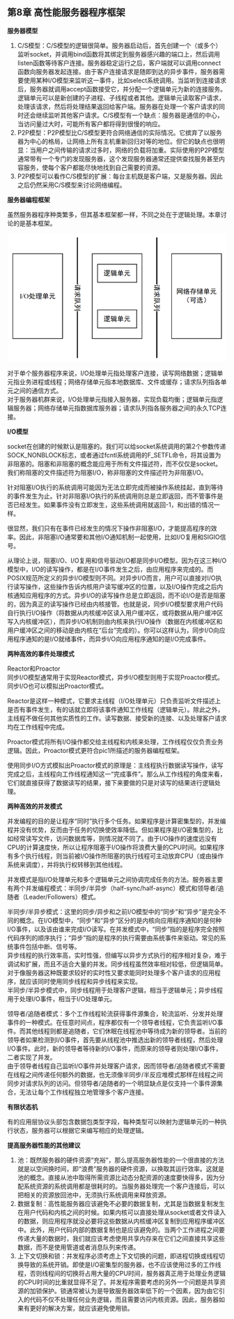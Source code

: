 ## 第8章 高性能服务器程序框架

**服务器模型**
1. C/S模型：C/S模型的逻辑很简单。服务器启动后，首先创建一个（或多个）监听socket，并调用bind函数将其绑定到服务器感兴趣的端口上，然后调用listen函数等待客户连接。服务器稳定运行之后，客户端就可以调用connect函数向服务器发起连接。由于客户连接请求是随即到达的异步事件，服务器需要使用某种I/O模型来监听这一事件，比如select系统调用。当监听到连接请求后，服务器就调用accept函数接受它，并分配一个逻辑单元为新的连接服务。逻辑单元可以是新创建的子进程、子线程或者其他。逻辑单元读取客户请求，处理该请求，然后将处理结果返回给客户端。服务器在处理一个客户请求的同时还会继续监听其他客户请求。C/S模型有一个缺点：服务器是通信的中心，当访问量过大时，可能所有客户都将得到很慢的响应。
2. P2P模型：P2P模型比C/S模型更符合网络通信的实际情况。它摈弃了以服务器为中心的格局，让网络上所有主机重新回归对等的地位。但它的缺点也很明显：当用户之间传输的请求过多时，网络的负载将加重。实际使用的P2P模型通常带有一个专门的发现服务器，这个发现服务器通常还提供查找服务甚至内容服务，使每个客户都能尽快地找到自己需要的资源。
3. P2P模型可以看作C/S模型的扩展：每台主机既是客户端，又是服务器。因此之后仍然采用C/S模型来讨论网络编程。

**服务器编程框架**

虽然服务器程序种类繁多，但其基本框架都一样，不同之处在于逻辑处理。本章讨论的是基本框架。

![pic1](pic1.PNG)

对于单个服务器程序来说，I/O处理单元指处理客户连接，读写网络数据；逻辑单元指业务进程或线程；网络存储单元指本地数据库、文件或缓存；请求队列指各单元之间的通信方式。  
对于服务器机群来说，I/O处理单元指接入服务器，实现负载均衡；逻辑单元指逻辑服务器；网络存储单元指数据库服务器；请求队列指各服务器之间的永久TCP连接。

**I/O模型**

socket在创建的时候默认是阻塞的。我们可以给socket系统调用的第2个参数传递SOCK\_NONBLOCK标志，或者通过fcntl系统调用的F\_SETFL命令，将其设置为非阻塞的。阻塞和非阻塞的概念能应用于所有文件描述符，而不仅仅是socket。我们称阻塞的文件描述符为阻塞I/O，称非阻塞的文件描述符为非阻塞I/O。

针对阻塞I/O执行的系统调用可能因为无法立即完成而被操作系统挂起，直到等待的事件发生为止。针对非阻塞I/O执行的系统调用则总是立即返回，而不管事件是否已经发生。如果事件没有立即发生，这些系统调用就返回-1，和出错的情况一样。

很显然，我们只有在事件已经发生的情况下操作非阻塞I/O，才能提高程序的效率。因此，非阻塞I/O通常要和其他I/O通知机制一起使用，比如I/O复用和SIGIO信号。

从理论上说，阻塞I/O、I/O复用和信号驱动I/O都是同步I/O模型。因为在这三种I/O模型中，I/O的读写操作，都是在I/O事件发生之后，由应用程序来完成的。而POSIX规范所定义的异步I/O模型则不同。对异步I/O而言，用户可以直接对I/O执行读写操作，这些操作告诉内核用户读写缓冲区的位置，以及I/O操作完成之后内核通知应用程序的方式。异步I/O的读写操作总是立即返回，而不论I/O是否是阻塞的，因为真正的读写操作已经由内核接管。也就是说，同步I/O模型要求用户代码自行执行I/O操作（将数据从内核缓冲区读入用户缓冲区，或将数据从用户缓冲区写入内核缓冲区），而异步I/O机制则由内核来执行I/O操作（数据在内核缓冲区和用户缓冲区之间的移动是由内核在“后台”完成的）。你可以这样认为，同步I/O向应用程序通知的是I/O就绪事件，而异步I/O向应用程序通知的是I/O完成事件。

**两种高效的事件处理模式**

Reactor和Proactor  
同步I/O模型通常用于实现Reactor模式，异步I/O模型则用于实现Proactor模式。同步I/O也可以模拟出Proactor模式。

Reactor是这样一种模式，它要求主线程（I/O处理单元）只负责监听文件描述上是否有事件发生，有的话就立即将该事件通知工作线程（逻辑单元）。除此之外，主线程不做任何其他实质性的工作。读写数据、接受新的连接、以及处理客户请求均在工作线程中完成。

Proactor模式将所有I/O操作都交给主线程和内核来处理，工作线程仅仅负责业务逻辑。因此，Proactor模式更符合pic1所描述的服务器编程框架。

使用同步I/O方式模拟出Proactor模式的原理是：主线程执行数据读写操作，读写完成之后，主线程向工作线程通知这一“完成事件”。那么从工作线程的角度来看，它们就直接获得了数据读写的结果，接下来要做的只是对读写的结果进行逻辑处理。

**两种高效的并发模式**

并发编程的目的是让程序“同时”执行多个任务。如果程序是计算密集型的，并发编程并没有优势，反而由于任务的切换使效率降低。但如果程序是I/O密集型的，比如经常读写文件，访问数据库等，则情况就不同了。由于I/O操作的速度远没有CPU的计算速度快，所以让程序阻塞于I/O操作将浪费大量的CPU时间。如果程序有多个执行线程，则当前被I/O操作所阻塞的执行线程可主动放弃CPU（或由操作系统来调度），并将执行权转移到其他线程。

并发模式是指I/O处理单元和多个逻辑单元之间协调完成任务的方法。服务器主要有两个并发编程模式：半同步/半异步（half-sync/half-async）模式和领导者/追随者（Leader/Followers）模式。

半同步/半异步模式：这里的同步/异步和之前I/O模型中的“同步”和“异步”是完全不同的概念。在I/O模型中，“同步”和“异步”区分的是内核向应用程序通知的是何种I/O事件，以及该由谁来完成I/O读写。在并发模式中，“同步”指的是程序完全按照代码序列的顺序执行；“异步”指的是程序的执行需要由系统事件来驱动。常见的系统事件包括中断、信号等。  
异步线程的执行效率高，实时性强，但编写以异步方式执行的程序相对复杂，难于调试和扩展，而且不适合大量的并发。同步线程虽然效率相对较低，但逻辑简单。对于像服务器这种既要求较好的实时性又要求能同时处理多个客户请求的应用程序，就应该同时使用同步线程和异步线程来实现。  
半同步/半异步模式中，同步线程用于处理客户逻辑，相当于逻辑单元；异步线程用于处理I/O事件，相当于I/O处理单元。

领导者/追随者模式：多个工作线程轮流获得事件源集合，轮流监听、分发并处理事件的一种模式。在任意时间点，程序都仅有一个领导者线程，它负责监听I/O事件。而其他线程则都是追随者，它们休眠在线程池中等待成为新的领导者。当前的领导者如果检测到I/O事件，首先要从线程池中推选出新的领导者线程，然后处理I/O事件。此时，新的领导者等待新的I/O事件，而原来的领导者则处理I/O事件，二者实现了并发。  
由于领导者线程自己监听I/O事件并处理客户请求，因而领导者/追随者模式不需要在线程之间传递任何额外的数据，也无须像半同步/半反应堆模式那样在线程之间同步对请求队列的访问。但领导者/追随者的一个明显缺点是仅支持一个事件源集合，无法让每个工作线程独立地管理多个客户连接。

**有限状态机**

有的应用层协议头部包含数据包类型字段，每种类型可以映射为逻辑单元的一种执行状态，服务器可以根据它来编写相应的处理逻辑。

**提高服务器性能的其他建议**

1. 池：既然服务器的硬件资源“充裕”，那么提高服务器性能的一个很直接的方法就是以空间换时间，即“浪费”服务器的硬件资源，以换取其运行效率。这就是池的概念。直接从池中取得所需资源比动态分配资源的速度要快得多，因为分配系统资源的系统调用都是很耗时的。当服务器处理完一个客户连接后，可以把相关的资源放回池中，无须执行系统调用来释放资源。
2. 数据复制：高性能服务器应该避免不必要的数据复制，尤其是当数据复制发生在用户代码和内核之间的时候。如果内核可以直接处理从socket或者文件读入的数据，则应用程序就没必要将这些数据从内核缓冲区复制到应用程序缓冲区中。此外，用户代码内部的数据复制也是应该避免的。当两个工作进程之间要传递大量的数据时，我们就应该考虑使用共享内存来在它们之间直接共享这些数据，而不是使用管道或者消息队列来传递。
3. 上下文切换和锁：并发程序必须考虑上下文切换的问题，即进程切换或线程切换导致的系统开销。即使是I/O密集型的服务器，也不应该使用过多的工作线程，否则线程间的切换将占用大量的CPU时间，服务器真正用于处理业务逻辑的CPU时间的比重就显得不足了。并发程序需要考虑的另外一个问题是共享资源的加锁保护。锁通常被认为是导致服务器效率低下的一个因素，因为由它引入的代码不仅不处理任何业务逻辑，而且需要访问内核资源。因此，服务器如果有更好的解决方案，就应该避免使用锁。
